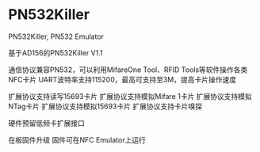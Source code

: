# PN532Killer
PN532Killer, PN532 Emulator

基于AD156的PN532Killer V1.1

通信协议兼容PN532，可以利用MifareOne Tool、RFID Tools等软件操作各类NFC卡片
UART波特率支持115200，最高可支持至3M，提高卡片操作速度

扩展协议支持读写15693卡片
扩展协议支持模拟Mifare 1卡片
扩展协议支持模拟NTag卡片
扩展协议支持模拟15693卡片
扩展协议支持卡片嗅探

硬件预留低频卡扩展接口

在板固件升级
固件可在NFC Emulator上运行
